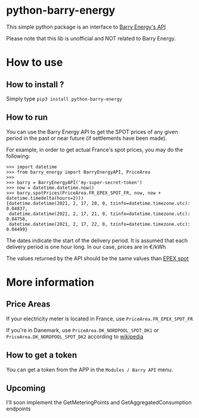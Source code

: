 # python-barry-energy
This simple python package is an interface to [Barry Energy's API](https://developer.barry.energy/)

Please note that this lib is unofficial and NOT related to Barry Energy.

# How to use
## How to install ?
Simply type `pip3 install python-barry-energy`

## How to run
You can use the Barry Energy API to get the SPOT prices of any given period
in the past or near future (if settlements have been made).

For example, in order to get actual France's spot prices, you may do the following:
```python3
>>> import datetime
>>> from barry_energy import BarryEnergyAPI, PriceArea
>>>
>>> barry = BarryEnergyAPI('my-super-secret-token')
>>> now = datetime.datetime.now()
>>> barry.spotPrices(PriceArea.FR_EPEX_SPOT_FR, now, now + datetime.timedelta(hours=2)))
{datetime.datetime(2021, 2, 17, 20, 0, tzinfo=datetime.timezone.utc): 0.04837,
 datetime.datetime(2021, 2, 17, 21, 0, tzinfo=datetime.timezone.utc): 0.04758,
 datetime.datetime(2021, 2, 17, 22, 0, tzinfo=datetime.timezone.utc): 0.04499}
```
The dates indicate the start of the delivery period. It is assumed that each delivery period is one hour long. In our case, prices are in €/kWh

The values returned by the API should be the same values than [EPEX spot](https://www.epexspot.com/en/market-data)

# More information
## Price Areas
If your electricity meter is located in France, use `PriceArea.FR_EPEX_SPOT_FR`

If you're in Danemark, use `PriceArea.DK_NORDPOOL_SPOT_DK1` or `PriceArea.DK_NORDPOOL_SPOT_DK2` according to [wikipedia](https://en.wikipedia.org/wiki/Electricity_price_area)

## How to get a token
You can get a token from the APP in the `Modules / Barry API` menu.

## Upcoming
I'll soon implement the GetMeteringPoints and GetAggregatedConsumption endpoints
